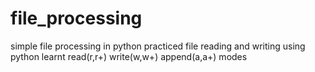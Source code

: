 # file_processing
simple file processing in python
practiced file reading and writing using python
learnt read(r,r+) write(w,w+) append(a,a+) modes

